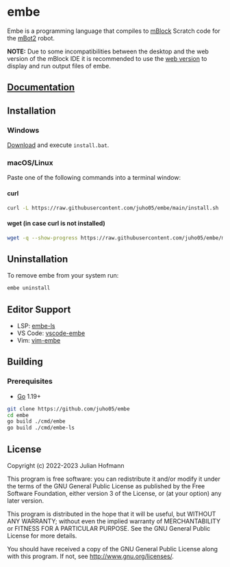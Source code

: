 # embe

Embe is a programming language that compiles to [mBlock](https://makeblock.com) Scratch code for the [mBot2](https://education.makeblock.com/mbot2/) robot.

**NOTE:** Due to some incompatibilities between the desktop and the web version of the mBlock IDE it is recommended to use the [web version](https://ide.mblock.cc/) to display and run output files of embe.

## [Documentation](docs/documentation.md)

## Installation

### Windows

[Download](https://github.com/juho05/embe/releases/latest/download/install.bat) and execute `install.bat`.

### macOS/Linux

Paste one of the following commands into a terminal window:

#### curl

```bash
curl -L https://raw.githubusercontent.com/juho05/embe/main/install.sh | bash
```

#### wget (in case curl is not installed)

```bash
wget -q --show-progress https://raw.githubusercontent.com/juho05/embe/main/install.sh -O- | bash
```

## Uninstallation

To remove embe from your system run:

```bash
embe uninstall
```

## Editor Support

- LSP: [embe-ls](https://github.com/juho05/embe/blob/main/cmd/embe-ls/README.md)
- VS Code: [vscode-embe](https://github.com/juho05/vscode-embe)
- Vim: [vim-embe](https://github.com/juho05/vim-embe)

## Building

### Prerequisites

- [Go](https://go.dev) 1.19+

```sh
git clone https://github.com/juho05/embe
cd embe
go build ./cmd/embe
go build ./cmd/embe-ls
```

## License

Copyright (c) 2022-2023 Julian Hofmann

This program is free software: you can redistribute it and/or modify
it under the terms of the GNU General Public License as published by
the Free Software Foundation, either version 3 of the License, or
(at your option) any later version.

This program is distributed in the hope that it will be useful,
but WITHOUT ANY WARRANTY; without even the implied warranty of
MERCHANTABILITY or FITNESS FOR A PARTICULAR PURPOSE.  See the
GNU General Public License for more details.

You should have received a copy of the GNU General Public License
along with this program.  If not, see <http://www.gnu.org/licenses/>.
